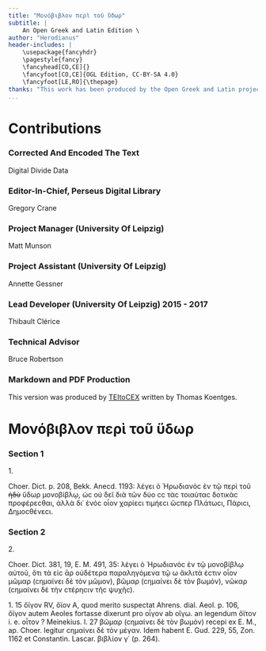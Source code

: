 ```yaml
---
title: "Μονόβιβλον περὶ τοῦ ὕδωρ"
subtitle: |
	An Open Greek and Latin Edition \ 
author: "Herodianus"
header-includes: | 
	\usepackage{fancyhdr}
	\pagestyle{fancy}
	\fancyhead[CO,CE]{}
	\fancyfoot[CO,CE]{OGL Edition, CC-BY-SA 4.0}
	\fancyfoot[LE,RO]{\thepage}
thanks: "This work has been produced by the Open Greek and Latin project through the help of volunteers. See contributions for details."
...
```


# Contributions


### Corrected And Encoded The Text

Digital Divide Data  
  
### Editor-In-Chief, Perseus Digital Library

Gregory Crane  
  
### Project Manager (University Of Leipzig)

Matt Munson  
  
### Project Assistant (University Of Leipzig)

Annette Gessner  
  
### Lead Developer (University Of Leipzig) 2015 - 2017

Thibault Clérice  
  
### Technical Advisor

Bruce Robertson  
  
### Markdown and PDF Production

This version was produced by [TEItoCEX](https://github.com/ThomasK81/TEItoCEX) written by Thomas Koentges.

# Μονόβιβλον περὶ τοῦ ὕδωρ

### Section 1

<p>1.</p>
<p>Choer. Dict. p. 208, Bekk. Anecd. 1193: λέγει ὁ Ἡρωδιανὸϲ <lb n="20"/>
ἐν τῷ περὶ τοῦ <del>ἡδὺ</del> ὕδωρ μονοβίβλῳ, ὡϲ οὐ δεῖ διὰ τῶν δύο
ϲϲ τὰϲ τοιαύταϲ δοτικὰϲ προφέρεϲθαι, ἀλλὰ δι᾿ ἑνὸϲ οἷον χαρίεϲι τιμήεϲι
ὥϲπερ Πλάτωϲι, Πάριϲι, Δημοϲθένεϲι.</p>


### Section 2

<p>2.</p>
<p>Choer. Dict. 381, 19, E. M. 491, 35: λέγει ὁ Ἡρωδιανὸϲ ἐν <lb n="25"/>
τῷ μονοβίβλῳ αὐτοῦ, ὅτι τὰ εἰϲ ᾱρ οὐδέτερα παραληγόμενα τῷ ω
ἄκλιτά ἐϲτιν οἷον μῶμαρ (ϲημαίνει δὲ τὸν μῶμον), βῶμαρ (ϲημαίνει δὲ
τὸν βωμόν), νῶκαρ (ϲημαίνει δὲ τὴν ϲτέρηϲιν τῆϲ ψυχῆϲ).</p>
<note type="footnote">1. 15 ὄϊγον RV, ὄϊον A, quod merito suspectat Ahrens. dial. Aeol. p. 106, ὄϊγον
autem Aeoles fortasse dixerunt pro οἶγον ab οἴγω. an legendum ὄϊτον i. e. οἶτον ?
Meinekius. l. 27 βῶμαρ (ϲημαίνει δὲ τὸν βωμόν) recepi ex E. M., ap. Ϲhoer. legitur
ϲημαίνει δὲ τὸν μέγαν. Idem habent E. Gud. 229, 55, Zon. 1162 et Constantin.
Lascar. βιβλίον γ΄ (p. 264).</note>

